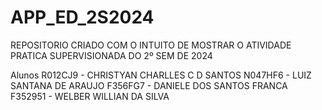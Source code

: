 # APP_ED_2S2024
REPOSITORIO CRIADO COM O INTUITO DE MOSTRAR O ATIVIDADE PRATICA SUPERVISIONADA DO 2º SEM DE 2024

Alunos 
R012CJ9 - CHRISTYAN CHARLLES C D SANTOS
N047HF6 - LUIZ SANTANA DE ARAUJO
F356FG7 - DANIELE DOS SANTOS FRANCA
F352951 - WELBER WILLIAN DA SILVA